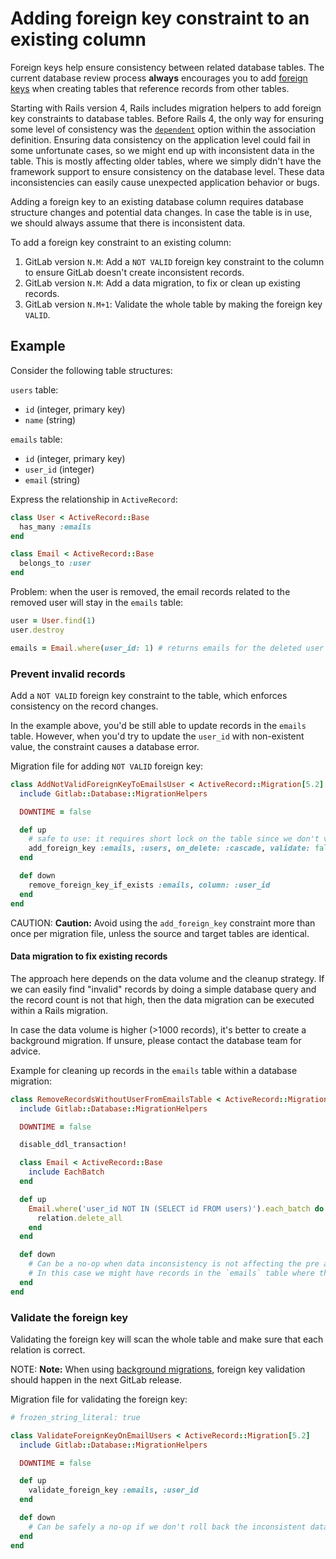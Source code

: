 # Adding foreign key constraint to an existing column

Foreign keys help ensure consistency between related database tables. The current database review process **always** encourages you to add [foreign keys](../foreign_keys.md) when creating tables that reference records from other tables.

Starting with Rails version 4, Rails includes migration helpers to add foreign key constraints to database tables. Before Rails 4, the only way for ensuring some level of consistency was the [`dependent`](https://guides.rubyonrails.org/association_basics.html#options-for-belongs-to-dependent) option within the association definition. Ensuring data consistency on the application level could fail in some unfortunate cases, so we might end up with inconsistent data in the table. This is mostly affecting older tables, where we simply didn't have the framework support to ensure consistency on the database level. These data inconsistencies can easily cause unexpected application behavior or bugs.

Adding a foreign key to an existing database column requires database structure changes and potential data changes. In case the table is in use, we should always assume that there is inconsistent data.

To add a foreign key constraint to an existing column:

1. GitLab version `N.M`: Add a `NOT VALID` foreign key constraint to the column to ensure GitLab doesn't create inconsistent records.
1. GitLab version `N.M`: Add a data migration, to fix or clean up existing records.
1. GitLab version `N.M+1`: Validate the whole table by making the foreign key `VALID`.

## Example

Consider the following table structures:

`users` table:

- `id` (integer, primary key)
- `name` (string)

`emails` table:

- `id` (integer, primary key)
- `user_id` (integer)
- `email` (string)

Express the relationship in `ActiveRecord`:

```ruby
class User < ActiveRecord::Base
  has_many :emails
end

class Email < ActiveRecord::Base
  belongs_to :user
end
```

Problem: when the user is removed, the email records related to the removed user will stay in the `emails` table:

```ruby
user = User.find(1)
user.destroy

emails = Email.where(user_id: 1) # returns emails for the deleted user
```

### Prevent invalid records

Add a `NOT VALID` foreign key constraint to the table, which enforces consistency on the record changes.

In the example above, you'd be still able to update records in the `emails` table. However, when you'd try to update the `user_id` with non-existent value, the constraint causes a database error.

Migration file for adding `NOT VALID` foreign key:

```ruby
class AddNotValidForeignKeyToEmailsUser < ActiveRecord::Migration[5.2]
  include Gitlab::Database::MigrationHelpers

  DOWNTIME = false

  def up
    # safe to use: it requires short lock on the table since we don't validate the foreign key
    add_foreign_key :emails, :users, on_delete: :cascade, validate: false
  end

  def down
    remove_foreign_key_if_exists :emails, column: :user_id
  end
end
```

CAUTION: **Caution:**
Avoid using the `add_foreign_key` constraint more than once per migration file, unless the source and target tables are identical.

#### Data migration to fix existing records

The approach here depends on the data volume and the cleanup strategy. If we can easily find "invalid" records by doing a simple database query and the record count is not that high, then the data migration can be executed within a Rails migration.

In case the data volume is higher (>1000 records), it's better to create a background migration. If unsure, please contact the database team for advice.

Example for cleaning up records in the `emails` table within a database migration:

```ruby
class RemoveRecordsWithoutUserFromEmailsTable < ActiveRecord::Migration[5.2]
  include Gitlab::Database::MigrationHelpers

  DOWNTIME = false

  disable_ddl_transaction!

  class Email < ActiveRecord::Base
    include EachBatch
  end

  def up
    Email.where('user_id NOT IN (SELECT id FROM users)').each_batch do |relation|
      relation.delete_all
    end
  end

  def down
    # Can be a no-op when data inconsistency is not affecting the pre and post deploymnet version of the application.
    # In this case we might have records in the `emails` table where the associated record in the `users` table is not there anymore.
  end
end
```

### Validate the foreign key

Validating the foreign key will scan the whole table and make sure that each relation is correct.

NOTE: **Note:** When using [background migrations](../background_migrations.md), foreign key validation should happen in the next GitLab release.

Migration file for validating the foreign key:

```ruby
# frozen_string_literal: true

class ValidateForeignKeyOnEmailUsers < ActiveRecord::Migration[5.2]
  include Gitlab::Database::MigrationHelpers

  DOWNTIME = false

  def up
    validate_foreign_key :emails, :user_id
  end

  def down
    # Can be safely a no-op if we don't roll back the inconsistent data.
  end
end
```
